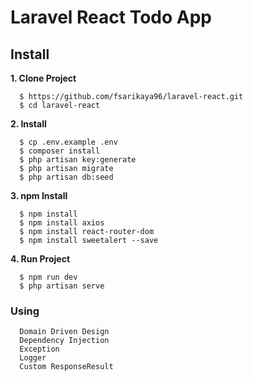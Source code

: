 # Laravel React Todo App

## Install

**1. Clone Project**

```
  $ https://github.com/fsarikaya96/laravel-react.git
  $ cd laravel-react
```
**2. Install**

```
  $ cp .env.example .env
  $ composer install
  $ php artisan key:generate
  $ php artisan migrate 
  $ php artisan db:seed
```

**3. npm Install**

```
  $ npm install
  $ npm install axios
  $ npm install react-router-dom
  $ npm install sweetalert --save
```

**4. Run Project**

```
  $ npm run dev
  $ php artisan serve
```


### Using

```
  Domain Driven Design
  Dependency Injection
  Exception
  Logger
  Custom ResponseResult
```

